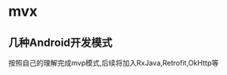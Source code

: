 # mvx
几种Android开发模式
-----------------------------------------------------------------------------
按照自己的理解完成mvp模式,后续将加入RxJava,Retrofit,OkHttp等
